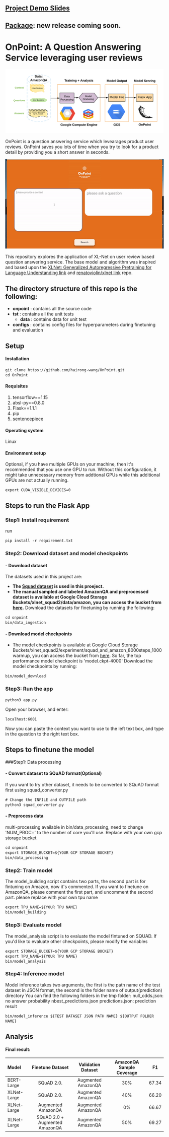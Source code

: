 ## [Project Demo Slides](https://docs.google.com/presentation/d/16pl_ZvUmtmWsFKmMWbTw3GtJ1R5X2A84t0INaWZ02Ek/edit#slide=id.g63c4d69c00_0_222)
## [Package](https://pypi.org/project/onpoint/): new release coming soon.

# OnPoint: A Question Answering Service leveraging user reviews
![image of pipline](https://github.com/hairong-wang/OnPoint/blob/master/onpoint/static/img/pipeline.png)

OnPoint is a question answering service which levearages product user reviews. OnPoint saves you lots of time when you try to look for a product detail by providing you a short answer in seconds.

<p align="center">
<img src="https://github.com/hairong-wang/OnPoint/blob/master/onpoint/static/img/demo-gif.gif">
</p>

This repository explores the application of XL-Net on user review based question answering service. The base model and algorithm was inspired and based upon the [XLNet: Generalized Autoregressive Pretraining for Language Understanding link](https://github.com/zihangdai/xlnet) and [renatoviolin/xlnet link](https://github.com/renatoviolin/xlnet) repo.

## The directory structure of this repo is the following:
- **onpoint** : contains all the source code
- **tst** : contains all the unit tests
  - **data** : contains data for unit test
- **configs** : contains config files for hyperparameters during finetuning and evaluation

## Setup

#### Installation
```
git clone https://github.com/hairong-wang/OnPoint.git
cd OnPoint
```
#### Requisites
1. tensorflow==1.15
2. absl-py==0.8.0
3. Flask==1.1.1
4. pip
5. sentencepiece

#### Operating system
Linux

#### Environment setup
Optional, if you have multiple GPUs on your machine, then it's recommended that you use one GPU to run. Without this configuration, it might take unnecessary memory from addtional GPUs while this additional GPUs are not actually running. 
```
export CUDA_VISIBLE_DEVICES=0
```

## Steps to run the Flask App
### Step1: Install requirement
run
```
pip install -r requirement.txt
```

### Step2: Download dataset and model checkpoints

#### - Download dataset
The datasets used in this project are:
- **The [Squad dataset](https://rajpurkar.github.io/SQuAD-explorer/) is used in this proeject.**
- **The manual sampled and labeled AmazonQA and preprocessed dataset is available at Google Cloud Storage Buckets/xlnet_squad2/data/amazon, you can access the bucket from [here](https://console.cloud.google.com/storage/browser/xlnet_squad2).**
Download the datasets for finetuning by running the following:
```
cd onpoint
bin/data_ingestion
```

#### - Download model checkpoints
- The model checkpoints is available at Google Cloud Storage Buckets/xlnet_squad2/experiment/squad_and_amazon_8000steps_1000warmup, you can access the bucket from [here](https://console.cloud.google.com/storage/browser/xlnet_squad2).
So far, the top performance model checkpoint is 'model.ckpt-4000'
Download the model checkpoints by running:
```
bin/model_download
```

### Step3: Run the app
```
python3 app.py
```
Open your browser, and enter:
```
localhost:6001
```
Now you can paste the context you want to use to the left text box, and type in the question to the right text box.


## Steps to finetune the model
###Step1: Data processing
#### - Convert dataset to SQuAD format(Optional)
If you want to try other dataset, it needs to be converted to SQuAD format first using squad_converter.py
```
# Change the INFILE and OUTFILE path
python3 squad_converter.py
```
#### - Preprocess data
multi-processing available in bin/data_processing, need to change 'NUM_PROC=' to the number of core you'll use.
Replace with your own gcp storage bucket
```
cd onpoint
export STORAGE_BUCKET=${YOUR GCP STORAGE BUCKET}
bin/data_processing
```
### Step2: Train model
The model_building script contains two parts, the second part is for fintuning on Amazon, now it's commented.
If you want to finetune on AmazonQA, please comment the first part, and uncomment the second part.
please replace with your own tpu name
```
export TPU_NAME=${YOUR TPU NAME}
bin/model_building
```
### Step3: Evaluate model
The model_analysis script is to evaluate the model fintuned on SQUAD. If you'd like to evaluate other checkpoints, please modify the variables
```
export STORAGE_BUCKET=${YOUR GCP STORAGE BUCKET}
export TPU_NAME=${YOUR TPU NAME}
bin/model_analysis
```
### Step4: Inference model
Model inference takes two arguments, the first is the path name of the test dataset in JSON format, the second is the folder name of output(prediction) directory
You can find the following folders in the tmp folder:
null_odds.json: no answer probability
nbest_predictions.json
predictions.json: prediction result

```
bin/model_inference ${TEST DATASET JSON PATH NAME} ${OUTPUT FOLDER NAME}
```

## Analysis

#### Final result:

| Model       |Finetune Dataset| Validation Dataset |AmazonQA Sample Coverage| F1|
| :---        |:---:            |:---:               |:---:                  |:---:|
| BERT-Large  |SQuAD 2.0.       |Augmented AmazonQA | 30%                    | 67.34|
| XLNet-Large |SQuAD 2.0.       | Augmented AmazonQA | 40%                   | 66.20|
| XLNet-Large |Augmented AmazonQA|Augmented AmazonQA | 0%                    | 66.67|
| XLNet-Large |SQuAD 2.0 + Augmented AmazonQA|Augmented AmazonQA| 50%        | 69.27|



